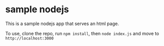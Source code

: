 # sample nodejs 

This is a sample nodejs app that serves an html page.

To use, clone the repo, run `npm install`, then `node index.js` and move to `http://localhost:3000`